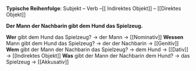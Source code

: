 **Typische Reihenfolge**: Subjekt – Verb –[[ Indirektes Objekt]] – [[Direktes Objekt]]

**Der Mann der Nachbarin gibt dem Hund das Spielzeug.**

**Wer** gibt dem Hund das Spielzeug? → der Mann → [[Nominativ]]
**Wessen** Mann gibt dem Hund das Spielzeug? → der der Nachbarin → [[Genitiv]]
**Wem** gibt der Mann der Nachbarin das Spielzeug? → dem Hund → [[Dativ]] → [[Indirektes Objekt]]
**Was** gibt der Mann der Nachbarin dem Hund? → das Spielzeug → [[Akkusativ]]

